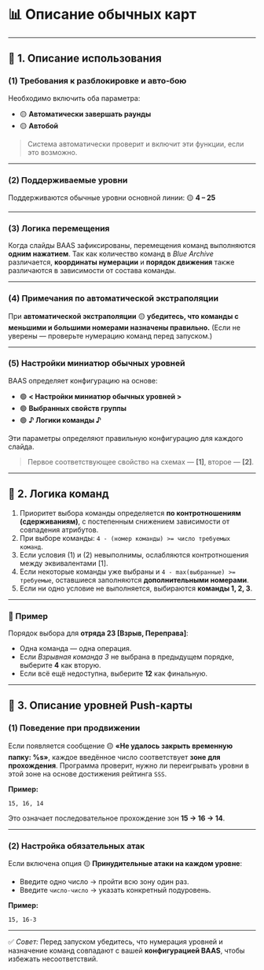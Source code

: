 
# 📊 Описание обычных карт

---

## 🧩 1. Описание использования

### (1) Требования к разблокировке и авто-бою

Необходимо включить оба параметра:

* 🟡 **Автоматически завершать раунды**
* 🟡 **Автобой**

> Система автоматически проверит и включит эти функции, если это возможно.

---

### (2) Поддерживаемые уровни

Поддерживаются обычные уровни основной линии:
🟡 **4 – 25**

---

### (3) Логика перемещения

Когда слайды BAAS зафиксированы, перемещения команд выполняются **одним нажатием**.
Так как количество команд в *Blue Archive* различается,
**координаты нумерации** и **порядок движения** также различаются в зависимости от состава команды.

---

### (4) Примечания по автоматической экстраполяции

При **автоматической экстраполяции**
🟡 **убедитесь, что команды с меньшими и большими номерами назначены правильно.**
(Если не уверены — проверьте нумерацию команд перед запуском.)

---

### (5) Настройки миниатюр обычных уровней

BAAS определяет конфигурацию на основе:

* 🟢 **< Настройки миниатюр обычных уровней >**
* 🟢 **Выбранных свойств группы**
* 🟢 **♪ Логики команды ♪**

Эти параметры определяют правильную конфигурацию для каждого слайда.

> Первое соответствующее свойство на схемах — **[1]**, второе — **[2]**.

---

## 🤖 2. Логика команд

1. Приоритет выбора команды определяется **по контротношениям (сдерживаниям)**,
   с постепенным снижением зависимости от совпадения атрибутов.
2. При выборе команды:
   `4 - (номер команды) >= число требуемых команд`.
3. Если условия (1) и (2) невыполнимы, ослабляются контротношения между эквивалентами [1].
4. Если некоторые команды уже выбраны и `4 - max(выбранные) >= требуемые`,
   оставшиеся заполняются **дополнительными номерами**.
5. Если ни одно условие не выполняется, выбираются **команды 1, 2, 3**.

---

### 🧠 Пример

Порядок выбора для **отряда 23 [Взрыв, Переправа]**:

* Одна команда — одна операция.
* Если *Взрывная команда 3* не выбрана в предыдущем порядке, выберите **4** как вторую.
* Если всё ещё недоступна, выберите **12** как финальную.

---

## 🚀 3. Описание уровней Push-карты

### (1) Поведение при продвижении

Если появляется сообщение
🟡 **«Не удалось закрыть временную папку: %s»**,
каждое введённое число соответствует **зоне для прохождения**.
Программа проверит, нужно ли переигрывать уровни в этой зоне
на основе достижения рейтинга `SSS`.

**Пример:**

```text
15, 16, 14
```

Это означает последовательное прохождение зон **15 → 16 → 14**.

---

### (2) Настройка обязательных атак

Если включена опция 🟡 **Принудительные атаки на каждом уровне**:

* Введите одно число → пройти всю зону один раз.
* Введите `число-число` → указать конкретный подуровень.

**Пример:**

```text
15, 16-3
```

---

✅ *Совет:* Перед запуском убедитесь, что нумерация уровней и назначение команд совпадают с вашей **конфигурацией BAAS**, чтобы избежать несоответствий.
